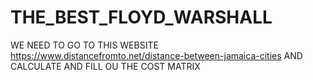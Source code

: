 # THE_BEST_FLOYD_WARSHALL
WE NEED TO GO TO THIS WEBSITE https://www.distancefromto.net/distance-between-jamaica-cities AND CALCULATE AND FILL OU THE COST MATRIX
